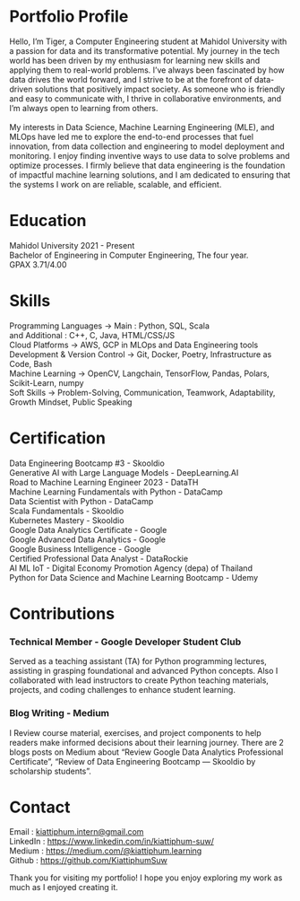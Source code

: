 # Portfolio Profile
Hello, I’m Tiger, a Computer Engineering student at Mahidol University with a passion for data and its transformative potential. My journey in the tech world has been driven by my enthusiasm for learning new skills and applying them to real-world problems. I’ve always been fascinated by how data drives the world forward, and I strive to be at the forefront of data-driven solutions that positively impact society. As someone who is friendly and easy to communicate with, I thrive in collaborative environments, and I’m always open to learning from others. <br><br>
My interests in Data Science, Machine Learning Engineering (MLE), and MLOps have led me to explore the end-to-end processes that fuel innovation, from data collection and engineering to model deployment and monitoring. I enjoy finding inventive ways to use data to solve problems and optimize processes. I firmly believe that data engineering is the foundation of impactful machine learning solutions, and I am dedicated to ensuring that the systems I work on are reliable, scalable, and efficient.

# Education
Mahidol University 2021 - Present <br>
Bachelor of Engineering in Computer Engineering, The four year. <br>
GPAX 3.71/4.00 <br>

# Skills
Programming Languages -> Main : Python, SQL, Scala <br>
and Additional : C++, C, Java, HTML/CSS/JS <br>
Cloud Platforms -> AWS, GCP in MLOps and Data Engineering tools <br>
Development & Version Control -> Git, Docker, Poetry, Infrastructure as Code, Bash <br>
Machine Learning -> OpenCV, Langchain, TensorFlow, Pandas, Polars, Scikit-Learn, numpy <br>
Soft Skills -> Problem-Solving, Communication, Teamwork, Adaptability, Growth Mindset, Public Speaking <br>

# Certification
Data Engineering Bootcamp #3 - Skooldio <br>
Generative AI with Large Language Models - DeepLearning.AI <br>
Road to Machine Learning Engineer 2023 - DataTH <br>
Machine Learning Fundamentals with Python - DataCamp <br>
Data Scientist with Python - DataCamp <br>
Scala Fundamentals - Skooldio <br>
Kubernetes Mastery - Skooldio <br>
Google Data Analytics Certificate - Google <br>
Google Advanced Data Analytics - Google <br>
Google Business Intelligence - Google <br>
Certified Professional Data Analyst - DataRockie <br>
AI ML IoT - Digital Economy Promotion Agency (depa) of Thailand <br>
Python for Data Science and Machine Learning Bootcamp - Udemy <br>

# Contributions
### Technical Member - Google Developer Student Club <br>
Served as a teaching assistant (TA) for Python programming lectures, assisting in grasping foundational and advanced Python concepts. Also I collaborated with lead instructors to create Python teaching materials, projects, and coding challenges to enhance student learning.
<br>
### Blog Writing - Medium <br>
I Review course material, exercises, and project components to help readers make informed decisions about their learning journey.
There are 2 blogs posts on Medium about “Review Google Data Analytics Professional Certificate”, “Review of Data Engineering Bootcamp — Skooldio by scholarship students”.
<br>
# Contact
Email : kiattiphum.intern@gmail.com <br>
LinkedIn : https://www.linkedin.com/in/kiattiphum-suw/ <br>
Medium : https://medium.com/@kiattiphum.learning <br>
Github : https://github.com/KiattiphumSuw <br>

Thank you for visiting my portfolio! I hope you enjoy exploring my work as much as I enjoyed creating it.
